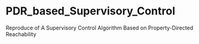 # PDR_based_Supervisory_Control
Reproduce of A Supervisory Control Algorithm Based on Property-Directed Reachability
